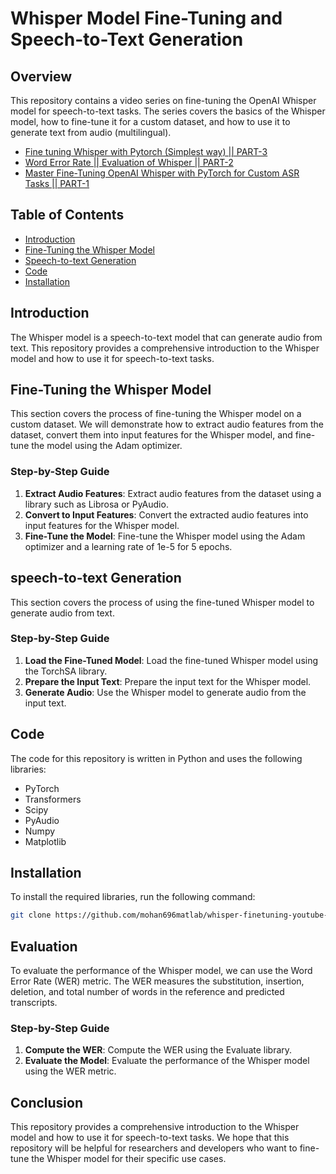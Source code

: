# Whisper Model Fine-Tuning and Speech-to-Text Generation

## Overview

This repository contains a video series on fine-tuning the OpenAI Whisper model for speech-to-text tasks. The series covers the basics of the Whisper model, how to fine-tune it for a custom dataset, and how to use it to generate text from audio (multilingual).

- [Fine tuning  Whisper with Pytorch (Simplest way)  || PART-3](https://youtu.be/vMGSExIql8w)
- [Word Error Rate || Evaluation of Whisper  || PART-2](https://youtu.be/NOEJo3miOec)
- [Master Fine-Tuning OpenAI Whisper with PyTorch for Custom ASR Tasks || PART-1](https://youtu.be/iGEJkvu0Qrg)

## Table of Contents

* [Introduction](#introduction)
* [Fine-Tuning the Whisper Model](#fine-tuning-the-whisper-model)
* [Speech-to-text Generation](#speech-to-text-generation)
* [Code](#code)
* [Installation](#installation)

## Introduction

The Whisper model is a speech-to-text model that can generate audio from text. This repository provides a comprehensive introduction to the Whisper model and how to use it for speech-to-text tasks.

## Fine-Tuning the Whisper Model

This section covers the process of fine-tuning the Whisper model on a custom dataset. We will demonstrate how to extract audio features from the dataset, convert them into input features for the Whisper model, and fine-tune the model using the Adam optimizer.

### Step-by-Step Guide

1. **Extract Audio Features**: Extract audio features from the dataset using a library such as Librosa or PyAudio.
2. **Convert to Input Features**: Convert the extracted audio features into input features for the Whisper model.
3. **Fine-Tune the Model**: Fine-tune the Whisper model using the Adam optimizer and a learning rate of 1e-5 for 5 epochs.

## speech-to-text Generation

This section covers the process of using the fine-tuned Whisper model to generate audio from text.

### Step-by-Step Guide

1. **Load the Fine-Tuned Model**: Load the fine-tuned Whisper model using the TorchSA library.
2. **Prepare the Input Text**: Prepare the input text for the Whisper model.
3. **Generate Audio**: Use the Whisper model to generate audio from the input text.

## Code

The code for this repository is written in Python and uses the following libraries:

* PyTorch
* Transformers
* Scipy
* PyAudio
* Numpy
* Matplotlib

## Installation

To install the required libraries, run the following command:

```bash
git clone https://github.com/mohan696matlab/whisper-finetuning-youtube-serise.git
```

## Evaluation

To evaluate the performance of the Whisper model, we can use the Word Error Rate (WER) metric. The WER measures the substitution, insertion, deletion, and total number of words in the reference and predicted transcripts.

### Step-by-Step Guide

1. **Compute the WER**: Compute the WER using the Evaluate library.
2. **Evaluate the Model**: Evaluate the performance of the Whisper model using the WER metric.

## Conclusion

This repository provides a comprehensive introduction to the Whisper model and how to use it for speech-to-text tasks. We hope that this repository will be helpful for researchers and developers who want to fine-tune the Whisper model for their specific use cases.
